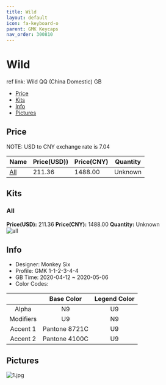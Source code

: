 ```yaml
---
title: Wild 
layout: default
icon: fa-keyboard-o
parent: GMK Keycaps
nav_order: 300810
---
```


# Wild 

ref link: Wild QQ (China Domestic) GB   
* [Price](#price)  
* [Kits](#kits)  
* [Info](#info)  
* [Pictures](#pictures)  


## Price  

NOTE: USD to CNY exchange rate is 7.04

| Name          | Price(USD))    |  Price(CNY) | Quantity |
| ------------- | ------------ |  ---------- | -------- |
|[All](#all)|211.36|1488.00|Unknown|


## Kits  
### All  
**Price(USD):** 211.36    **Price(CNY):** 1488.00    **Quantity:** Unknown  
<img src="{{ 'assets/images/gmk-keycaps/wild/kits_pics/all.jpg' | relative_url }}" alt="all" class="image featured">


## Info  
* Designer: Monkey Six  
* Profile: GMK 1-1-2-3-4-4  
* GB Time: 2020-04-12 ~ 2020-05-06  
* Color Codes:  

| |Base Color     | Legend Color
| :-------------: | :-------------: | :------------:
|Alpha|N9|U9
|Modifiers|U9|N9
|Accent 1|Pantone 8721C|U9
|Accent 2|Pantone 4100C|U9


## Pictures  
<img src="{{ 'assets/images/gmk-keycaps/wild/rendering_pics/1.jpg' | relative_url }}" alt="1.jpg" class="image featured">
